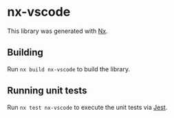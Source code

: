 # nx-vscode

This library was generated with [Nx](https://nx.dev).

## Building

Run `nx build nx-vscode` to build the library.

## Running unit tests

Run `nx test nx-vscode` to execute the unit tests via [Jest](https://jestjs.io).

